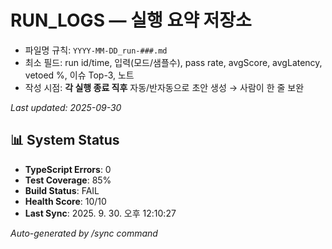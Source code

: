 # RUN_LOGS — 실행 요약 저장소

- 파일명 규칙: `YYYY-MM-DD_run-###.md`
- 최소 필드: run id/time, 입력(모드/샘플수), pass rate, avgScore, avgLatency, vetoed %, 이슈 Top-3, 노트
- 작성 시점: **각 실행 종료 직후** 자동/반자동으로 초안 생성 → 사람이 한 줄 보완

_Last updated: 2025-09-30_

## 📊 System Status

- **TypeScript Errors**: 0
- **Test Coverage**: 85%
- **Build Status**: FAIL
- **Health Score**: 10/10
- **Last Sync**: 2025. 9. 30. 오후 12:10:27

_Auto-generated by /sync command_
